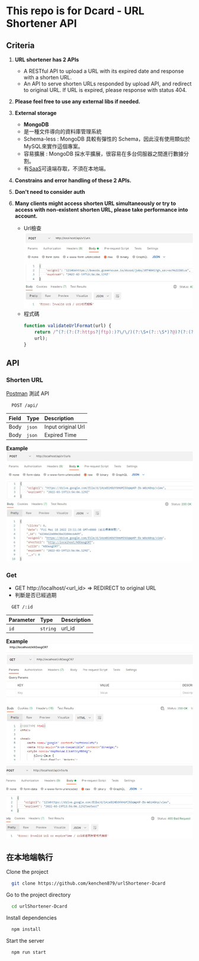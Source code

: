 # This repo is for Dcard - URL Shortener API

## Criteria
1. **URL shortener has 2 APIs**
   - A RESTful API to upload a URL with its expired date and response with a shorten URL.   
   - An API to serve shorten URLs responded by upload API, and redirect to original URL. If URL is expired, please response with status 404.   

2. **Please feel free to use any external libs if needed.**
3. **External storage** 
   - **MongoDB**
   - 是一種文件導向的資料庫管理系統   
   - Schema-less : MongoDB 具較有彈性的 Schema，因此沒有使用類似於MySQL來實作這個專案。   
   - 容易擴展 : MongoDB 採水平擴展，很容易在多台伺服器之間進行數據分割。   
   - 有[SaaS](https://cloud.mongodb.com/v2/62346f8992925b716e04619f#metrics/replicaSet/62347113da869e5f2c83013f/explorer/myFirstDatabase/urls/find)可遠端存取，不須在本地端。   
4. **Constrains and error handling of these 2 APIs.**
5. **Don't need to consider auth**
6. **Many clients might access shorten URL simultaneously or try to access with non-existent shorten URL, please take performance into account.**
    - Url檢查
    ![constrains](./img/POSTApi_error.jpg)
    - 程式碼
        ```javascript
        function validateUrlFormat(url) {
            return /^(?:(?:(?:https?|ftp):)?\/\/)(?:\S+(?::\S*)?@)?(?:(?!(?:10|127)(?:\.\d{1,3}){3})(?!(?:169\.254|192\.168)(?:\.\d{1,3}){2})(?!172\.(?:1[6-9]|2\d|3[0-1])(?:\.\d{1,3}){2})(?:[1-9]\d?|1\d\d|2[01]\d|22[0-3])(?:\.(?:1?\d{1,2}|2[0-4]\d|25[0-5])){2}(?:\.(?:[1-9]\d?|1\d\d|2[0-4]\d|25[0-4]))|(?:(?:[a-z\u00a1-\uffff0-9]-*)*[a-z\u00a1-\uffff0-9]+)(?:\.(?:[a-z\u00a1-\uffff0-9]-*)*[a-z\u00a1-\uffff0-9]+)*(?:\.(?:[a-z\u00a1-\uffff]{2,})))(?::\d{2,5})?(?:[/?#]\S*)?$/i.test(
            url);
        }
        ```
## API

### Shorten URL
[Postman](https://www.postman.com/) 測試 API

```http
  POST /api/
```
| Field | Type   | Description        |
| :-    | :-     | :-                 |
| Body  | `json` | Input original Url |
| Body  | `json` | Expired Time       |

**Example**
![constrains](./img/POSTApi_normal.jpg)

### Get
- GET http://localhost/<url_id> => REDIRECT to original URL   
- 判斷是否已經過期

```http
  GET /:id
```

| Parameter | Type     | Description |
| :-        | :-       | :-          |
| `id`      | `string` | url_id      |

**Example**
![constrains](./img/GETApi_normal.jpg)
![constrains](./img/POSTApi_error2.jpg)

## 在本地端執行

Clone the project

```bash
  git clone https://github.com/kenchen879/urlShortener-Dcard
```

Go to the project directory

```bash
  cd urlShortener-Dcard
```

Install dependencies

```bash
  npm install
```

Start the server

```bash
  npm run start
```
